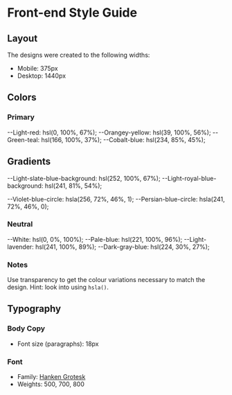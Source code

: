 # Front-end Style Guide

## Layout

The designs were created to the following widths:

- Mobile: 375px
- Desktop: 1440px


## Colors

### Primary

--Light-red: hsl(0, 100%, 67%);
--Orangey-yellow: hsl(39, 100%, 56%);
--Green-teal: hsl(166, 100%, 37%);
--Cobalt-blue: hsl(234, 85%, 45%);

## Gradients

--Light-slate-blue-background: hsl(252, 100%, 67%);
--Light-royal-blue-background: hsl(241, 81%, 54%);

--Violet-blue-circle: hsla(256, 72%, 46%, 1);
--Persian-blue-circle: hsla(241, 72%, 46%, 0);



### Neutral

--White: hsl(0, 0%, 100%);
--Pale-blue: hsl(221, 100%, 96%);
--Light-lavender: hsl(241, 100%, 89%);
--Dark-gray-blue: hsl(224, 30%, 27%);

### Notes

Use transparency to get the colour variations necessary to match the design. Hint: look into using `hsla()`.

## Typography

### Body Copy

- Font size (paragraphs): 18px

### Font

- Family: [Hanken Grotesk](https://fonts.google.com/specimen/Hanken+Grotesk)
- Weights: 500, 700, 800
